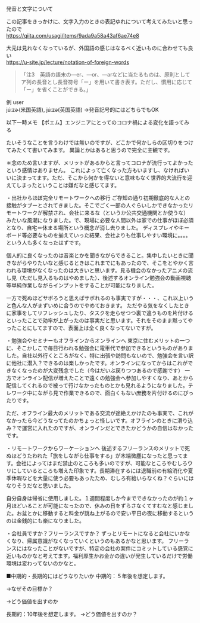 発音と文字について

この記事をきっかけに、文字入力のときの表記ゆれについて考えてみたいと思ったので  
https://qiita.com/usagi/items/9ada9a58a43af6ae74e8  
  
大元は見れなくなっているが、外国語の感じはなるべく近いものに合わせても良い  
https://u-site.jp/lecture/notation-of-foreign-words  

>「注3　英語の語末の―er、―or、―arなどに当たるものは、原則としてア列の長音とし長音符号「ー」を用いて書き表す。ただし、慣用に応じて「ー」を省くことができる。」

例
user  
júːzɚ(米国英語), júːzə(英国英語)
→発音記号的にはどちらでもOK

以下一時メモ
【ポエム】エンジニアにとってのコロナ禍による変化を語ってみる

たいそうなことを言うわけでは無いのですが、どこかで何かしらの区切りをつけてみたくて書いてみます。
異論とかはあると思うので完全に主観です。

＊念のため言いますが、メリットがあるからと言ってコロナが流行ってよかったという感情はありません。
これによって亡くなった方もいますし、なければいいに決まってます。ただ、そこから何かを得ないと意味もなく世界的大流行を迎えてしまったということは嫌だなと感じてます。


・出社からほぼ完全リモートワークへの移行
ご存知の通り初期徹底的な人との接触がタブーとされてきました。そこでごく一部の人ぐらいしかできなかったリモートワークが解禁され、会社に来るな（というか公共交通機関とか使うな）みたいな風潮になりました。で、現場に必要な人間以外は家での仕事がほぼ必須となり、自宅＝休まる場所という概念が消し去りました。
ディスプレイやキーボード等必要なものを揃えていった結果、会社よりも仕事しやすい環境に。。。。という人も多くなったはずです。

個人的に良くなったのは音楽とかを聞きながらできること。集中したいときに聞きながらやりたいなと感じるときはこれまでにもあったので、そこをとやかく言われる環境がなくなったのは大きいと思います。見る機会のなかったアニメの流し見（ただし見入るものはやめました）、後述するオンライン勉強会の動画視聴等単純作業しながらインプットをすることが可能になりました。

一方で死ぬほどサボろうと思えばサボれるのも事実ですが・・・、これ以上いうと色んな人がまずいめに合うのでやめておきます。
ただやる気をなくしたときに家事をしてリフレッシュしたり、タスクを走らせつつ裏で違うものを片付けるといったことで効率が上がったのは事実だと思います。それをそのまま黙ってやったことにしてますので、表面上は全く良くなってないですが。

・勉強会やセミナーもオフラインからオンラインへ
東京に住むメリットの一つに、そこかしこで毎日行われる勉強会に電車代で参加できるというものがありました。自社以外行くところがなく、特に出張や訪問もないので、勉強会を言い訳に他社に潜入？できるのは楽しかったです。オンラインになってからはこれができなくなったのが大変残念でした（今はだいぶ戻りつつあるので感謝です）
一方でオンライン配信が増えたことで遠くの勉強会へ参加しやすくなり、あとから配信してくれるので被って行けなかったものとかも見れるようになりました。テレワーク中にながら見で作業できるので、面白くもない庶務を片付けるのにぴったりです。

ただ、オフライン最大のメリットである交流が途絶えかけたのも事実で、これがなかったら今どうなってたのかちょっと怪しいです。オフラインのときに滑り込み？で運営に入れたのですが、オンラインだとできたかどうかの自信はなかったです。

・リモートワークからワーケーションへ
後述するフリーランスのメリットで死ぬほどうたわれた「旅をしながら仕事をする」が木端微塵になったと思ってます。会社によってはまだ禁止のところも多いのですが、可能なところやむしろウリにしているところも増えた印象です。長期滞在するには退職前の有給消化や夏季休暇などを大量に使う必要もあったため、むしろ有給いらなくね？ぐらいにはなりそうだなと思いました。

自分自身は帰省に使用しました。１週間程度しか今までできなかったのが約１ヶ月ほどいることが可能になったので、休みの日をずらさなくてすむなと感じました。お盆とかに移動すると料金が跳ね上がるので安い平日の夜に移動するというのは金銭的にも楽になりました。

・会社員ですか？フリーランスですか？
ずっとリモートになると会社にいかなくなり、帰属意識がなくなっていくというのもあるかなと思います。
フリーランスにはなったことがないですが、特定の会社の案件にコミットしている感覚に近いものかなと考えてます。福利厚生かお金かの違いが発生しているだけで労働環境は変わってないのかなと。

■中期的・長期的にはどうなりたいか
中期的：５年後を想定します。

→なぜその目標か？


→どう価値を出すのか

長期的：10年後を想定します。
→どう価値を出すのか？
